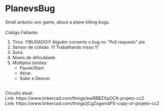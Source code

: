 # PlanevsBug
Small arduino uno game, about a plane killing bugs.<br>
<br>
Código Faltante:<br>
<ol type="1">
  <li>Tiros. !!!BUGADO!!! Alguém conserte o bug no "Pull requests" pls</li>
  <li>Sensor de colisão. !!! Trabalhando nisso !!!</li>
  <li>Sons.</li>
  <li>Níveis de dificuldade.</li>
  <li>Múltiplos botões:
    <ul>
      <li>Pause/Start.</li>
      <li>Atirar.</li>
      <li>Subir e Descer.</li>
    </ul></li>
</ol>
<br>
Circuito atual:<br>
Link: https://www.tinkercad.com/things/ewRBBZXpOCK-projeto-cc2
<br>
Link: https://www.tinkercad.com/things/jCgZsgwn4PS-copy-of-projeto-cc2
